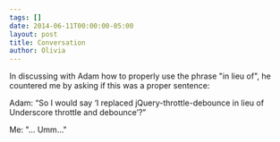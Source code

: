 ```yaml
---
tags: []
date: 2014-06-11T00:00:00-05:00
layout: post
title: Conversation
author: Olivia
---
```


In discussing with Adam how to properly use the phrase "in lieu of", he countered me by asking if this was a proper sentence: 

Adam: “So I would say ‘I replaced jQuery-throttle-debounce in lieu of Underscore throttle and debounce’?”

Me: "... Umm..."
